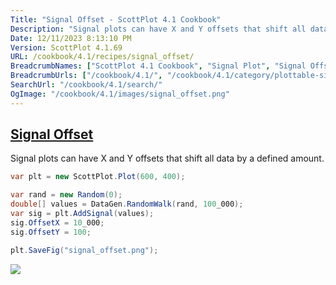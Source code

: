```yaml
---
Title: "Signal Offset - ScottPlot 4.1 Cookbook"
Description: "Signal plots can have X and Y offsets that shift all data by a defined amount."
Date: 12/11/2023 8:13:10 PM
Version: ScottPlot 4.1.69
URL: /cookbook/4.1/recipes/signal_offset/
BreadcrumbNames: ["ScottPlot 4.1 Cookbook", "Signal Plot", "Signal Offset"]
BreadcrumbUrls: ["/cookbook/4.1/", "/cookbook/4.1/category/plottable-signal-plot", "/cookbook/4.1/recipes/signal_offset/"]
SearchUrl: "/cookbook/4.1/search/"
OgImage: "/cookbook/4.1/images/signal_offset.png"
---
```


<h2><a id='signal-offset' href='/cookbook/4.1/recipes/signal_offset/'>Signal Offset</a></h2>

Signal plots can have X and Y offsets that shift all data by a defined amount.

```cs
var plt = new ScottPlot.Plot(600, 400);

var rand = new Random(0);
double[] values = DataGen.RandomWalk(rand, 100_000);
var sig = plt.AddSignal(values);
sig.OffsetX = 10_000;
sig.OffsetY = 100;

plt.SaveFig("signal_offset.png");
```

<img src='../../images/signal_offset.png' class='d-block mx-auto my-5' />


